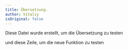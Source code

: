 ```yaml
---
title: Übersetzung.
author: Vitaliy
isOriginal: false
---
```


Diese Datei wurde erstellt, um die Übersetzung zu testen


und diese Zeile, um die neue Funktion zu testen
